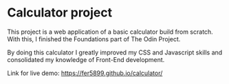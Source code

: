 # Calculator project

This project is a web application of a basic calculator build from scratch. With this, I finished the Foundations part of The Odin Project. 

By doing this calculator I greatly improved my CSS and Javascript skills and consolidated my knowledge of Front-End development.

Link for live demo:
https://fer5899.github.io/calculator/
